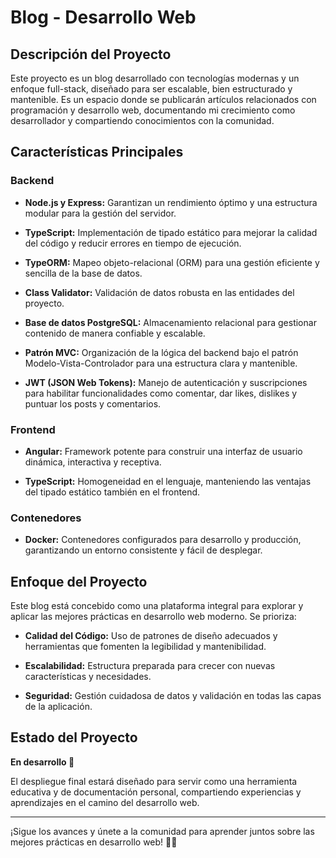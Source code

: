 
# Blog - Desarrollo Web

## Descripción del Proyecto

Este proyecto es un blog desarrollado con tecnologías modernas y un enfoque full-stack, diseñado para ser escalable, bien estructurado y mantenible. Es un espacio donde se publicarán artículos relacionados con programación y desarrollo web, documentando mi crecimiento como desarrollador y compartiendo conocimientos con la comunidad.

## Características Principales

### Backend

- **Node.js y Express:** Garantizan un rendimiento óptimo y una estructura modular para la gestión del servidor.
    
- **TypeScript:** Implementación de tipado estático para mejorar la calidad del código y reducir errores en tiempo de ejecución.
    
- **TypeORM:** Mapeo objeto-relacional (ORM) para una gestión eficiente y sencilla de la base de datos.
    
- **Class Validator:** Validación de datos robusta en las entidades del proyecto.
    
- **Base de datos PostgreSQL:** Almacenamiento relacional para gestionar contenido de manera confiable y escalable.
    
- **Patrón MVC:** Organización de la lógica del backend bajo el patrón Modelo-Vista-Controlador para una estructura clara y mantenible.
    
- **JWT (JSON Web Tokens):** Manejo de autenticación y suscripciones para habilitar funcionalidades como comentar, dar likes, dislikes y puntuar los posts y comentarios.
    

### Frontend

- **Angular:** Framework potente para construir una interfaz de usuario dinámica, interactiva y receptiva.
    
- **TypeScript:** Homogeneidad en el lenguaje, manteniendo las ventajas del tipado estático también en el frontend.
    

### Contenedores

- **Docker:** Contenedores configurados para desarrollo y producción, garantizando un entorno consistente y fácil de desplegar.
    

## Enfoque del Proyecto

Este blog está concebido como una plataforma integral para explorar y aplicar las mejores prácticas en desarrollo web moderno. Se prioriza:

- **Calidad del Código:** Uso de patrones de diseño adecuados y herramientas que fomenten la legibilidad y mantenibilidad.
    
- **Escalabilidad:** Estructura preparada para crecer con nuevas características y necesidades.
    
- **Seguridad:** Gestión cuidadosa de datos y validación en todas las capas de la aplicación.
    

## Estado del Proyecto

**En desarrollo 🚀**

El despliegue final estará diseñado para servir como una herramienta educativa y de documentación personal, compartiendo experiencias y aprendizajes en el camino del desarrollo web.

---

¡Sigue los avances y únete a la comunidad para aprender juntos sobre las mejores prácticas en desarrollo web! 🎉😊
